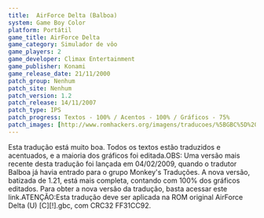 ```yaml
---
title:  AirForce Delta (Balboa)
system: Game Boy Color
platform: Portátil
game_title: AirForce Delta
game_category: Simulador de vôo
game_players: 2
game_developer: Climax Entertainment
game_publisher: Konami
game_release_date: 21/11/2000
patch_group: Nenhum
patch_site: Nenhum
patch_version: 1.2
patch_release: 14/11/2007
patch_type: IPS
patch_progress: Textos - 100% / Acentos - 100% / Gráficos - 75%
patch_images: [http://www.romhackers.org/imagens/traducoes/%5BGBC%5D%20AirForce%20Delta%20-%20Balboa%20-%201.png,http://www.romhackers.org/imagens/traducoes/%5BGBC%5D%20AirForce%20Delta%20-%20Balboa%20-%202.png,http://www.romhackers.org/imagens/traducoes/%5BGBC%5D%20AirForce%20Delta%20-%20Balboa%20-%203.png]
---
```

Esta tradução está muito boa. Todos os textos estão traduzidos e acentuados, e a maioria dos gráficos foi editada.OBS: Uma versão mais recente desta tradução foi lançada em 04/02/2009, quando o tradutor Balboa já havia entrado para o grupo Monkey's Traduções. A nova versão, batizada de 1.21, está mais completa, contando com 100% dos gráficos editados. Para obter a nova versão da tradução, basta acessar este link.ATENÇÃO:Esta tradução deve ser aplicada na ROM original AirForce Delta (U) [C][!].gbc, com CRC32 FF31CC92.